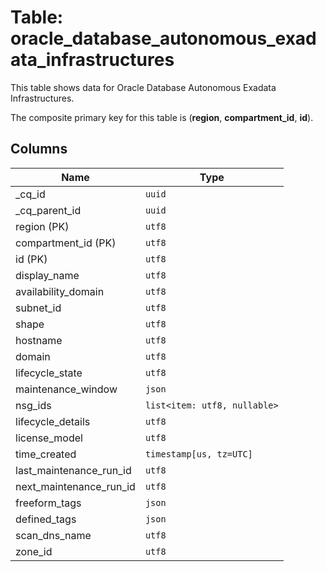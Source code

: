 # Table: oracle_database_autonomous_exadata_infrastructures

This table shows data for Oracle Database Autonomous Exadata Infrastructures.

The composite primary key for this table is (**region**, **compartment_id**, **id**).

## Columns

| Name          | Type          |
| ------------- | ------------- |
|_cq_id|`uuid`|
|_cq_parent_id|`uuid`|
|region (PK)|`utf8`|
|compartment_id (PK)|`utf8`|
|id (PK)|`utf8`|
|display_name|`utf8`|
|availability_domain|`utf8`|
|subnet_id|`utf8`|
|shape|`utf8`|
|hostname|`utf8`|
|domain|`utf8`|
|lifecycle_state|`utf8`|
|maintenance_window|`json`|
|nsg_ids|`list<item: utf8, nullable>`|
|lifecycle_details|`utf8`|
|license_model|`utf8`|
|time_created|`timestamp[us, tz=UTC]`|
|last_maintenance_run_id|`utf8`|
|next_maintenance_run_id|`utf8`|
|freeform_tags|`json`|
|defined_tags|`json`|
|scan_dns_name|`utf8`|
|zone_id|`utf8`|